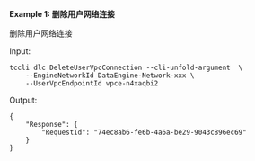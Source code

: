 **Example 1: 删除用户网络连接**

删除用户网络连接

Input: 

```
tccli dlc DeleteUserVpcConnection --cli-unfold-argument  \
    --EngineNetworkId DataEngine-Network-xxx \
    --UserVpcEndpointId vpce-n4xaqbi2
```

Output: 
```
{
    "Response": {
        "RequestId": "74ec8ab6-fe6b-4a6a-be29-9043c896ec69"
    }
}
```

